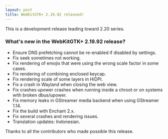 ```yaml
---
layout: post
title: WebKitGTK+ 2.19.92 released!
---
```


This is a development release leading toward 2.20 series.

### What's new in the WebKitGTK+ 2.19.92 release?

 - Ensure DNS prefetching cannot be re-enabled if disabled by settings.
 - Fix seek sometimes not working.
 - Fix rendering of emojis that were using the wrong scale factor in some cases.
 - Fix rendering of combining enclosed keycap.
 - Fix rendering scale of some layers in HiDPI.
 - Fix a crash in Wayland when closing the web view.
 - Fix crashes upower crashes when running inside a chroot or on systems with broken dbus/upower.
 - Fix memory leaks in GStreamer media backend when using GStreamer 1.14.
 - Fix the build with Enchant 2.x.
 - Fix several crashes and rendering issues.
 - Translation updates: Indonesian.

Thanks to all the contributors who made possible this release.
